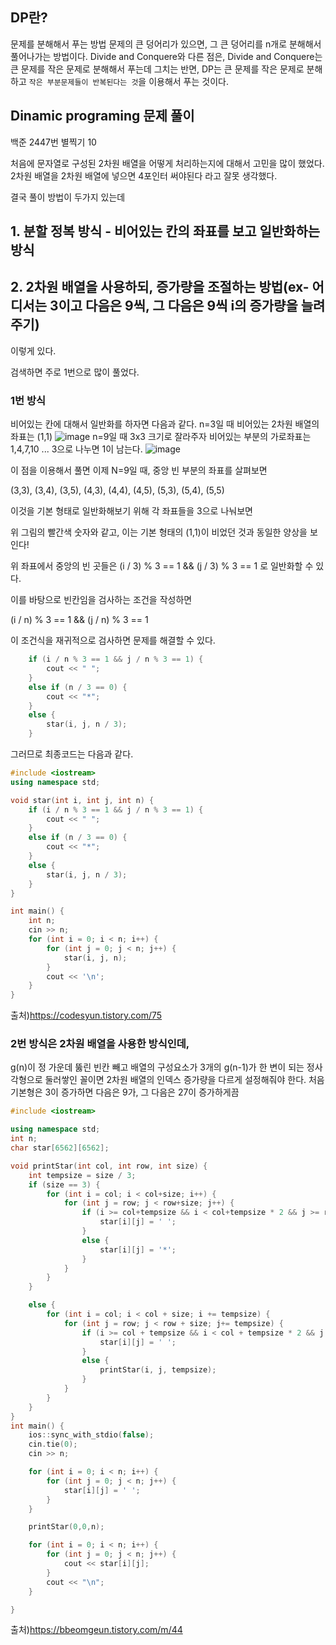 ## DP란?
문제를 분해해서 푸는 방법
문제의 큰 덩어리가 있으면, 그 큰 덩어리를 n개로 분해해서 풀어나가는 방법이다.
Divide and Conquere와 다른 점은, Divide and Conquere는 큰 문제를 작은 문제로 분해해서 푸는데 그치는 반면,
DP는 큰 문제를 작은 문제로 분해하고 `작은 부분문제들이 반복된다는 것`을 이용해서 푸는 것이다.

## Dinamic programing 문제 풀이

백준 2447번 별찍기 10 

처음에 문자열로 구성된 2차원 배열을 어떻게 처리하는지에 대해서 고민을 많이 했었다.
2차원 배열을 2차원 배열에 넣으면 4포인터 써야된다 라고 잘못 생각했다.

결국 풀이 방법이 두가지 있는데
## 1. 분할 정복 방식 - 비어있는 칸의 좌표를 보고 일반화하는 방식
## 2. 2차원 배열을 사용하되, 증가량을 조절하는 방법(ex- 어디서는 3이고 다음은 9씩, 그 다음은 9씩 i의 증가량을 늘려주기)
이렇게 있다.

검색하면 주로 1번으로 많이 풀었다.
### 1번 방식
비어있는 칸에 대해서 일반화를 하자면 다음과 같다.
n=3일 때 비어있는 2차원 배열의 좌표는 (1,1)
![image](https://user-images.githubusercontent.com/101682617/195578399-a98003ba-7b8d-46c9-a6ac-73eba692a86e.png)
n=9일 때 3x3 크기로 잘라주자
비어있는 부분의 가로좌표는 1,4,7,10 ...
3으로 나누면 1이 남는다.
![image](https://user-images.githubusercontent.com/101682617/195578764-b1acfe4e-476b-4370-b806-ac942f34c035.png)

이 점을 이용해서 풀면
이제 N=9일 때, 중앙 빈 부분의 좌표를 살펴보면

(3,3), (3,4), (3,5), (4,3), (4,4), (4,5), (5,3), (5,4), (5,5)

 

이것을 기본 형태로 일반화해보기 위해 각 좌표들을 3으로 나눠보면

위 그림의 빨간색 숫자와 같고, 이는 기본 형태의 (1,1)이 비었던 것과 동일한 양상을 보인다!

위 좌표에서 중앙의 빈 곳들은 (i / 3) % 3 == 1 && (j / 3) % 3 == 1 로 일반화할 수 있다.

 

이를 바탕으로 빈칸임을 검사하는 조건을 작성하면

(i / n) % 3 == 1 && (j / n) % 3 == 1

이 조건식을 재귀적으로 검사하면 문제를 해결할 수 있다.
```cpp
	if (i / n % 3 == 1 && j / n % 3 == 1) {
		cout << " ";
	}
	else if (n / 3 == 0) {
		cout << "*";
	}
	else {
		star(i, j, n / 3);
	}
  ```
  
  그러므로 최종코드는 다음과 같다.
```cpp
#include <iostream>
using namespace std;

void star(int i, int j, int n) {
	if (i / n % 3 == 1 && j / n % 3 == 1) {
		cout << " ";
	}
	else if (n / 3 == 0) {
		cout << "*";
	}
	else {
		star(i, j, n / 3);
	}
}

int main() {
	int n;
	cin >> n;
	for (int i = 0; i < n; i++) {
		for (int j = 0; j < n; j++) {
			star(i, j, n);
		}
		cout << '\n';
	}
}
```

출처)https://codesyun.tistory.com/75


### 2번 방식은 2차원 배열을 사용한 방식인데,
g(n)이 정 가운데 뚫린 빈칸 빼고 배열의 구성요소가 3개의 g(n-1)가 한 변이 되는 정사각형으로 둘러쌓인 꼴이면
2차원 배열의 인덱스 증가량을 다르게 설정해줘야 한다.
처음 기본형은 3이 증가하면 다음은 9가, 그 다음은 27이 증가하게끔

```cpp
#include <iostream>

using namespace std;
int n;
char star[6562][6562];

void printStar(int col, int row, int size) {
	int tempsize = size / 3;
	if (size == 3) {
		for (int i = col; i < col+size; i++) {
			for (int j = row; j < row+size; j++) {
				if (i >= col+tempsize && i < col+tempsize * 2 && j >= row+tempsize && j < row+tempsize * 2) {
					star[i][j] = ' ';
				}
				else {
					star[i][j] = '*';
				}
			}
		}
	}

	else {
		for (int i = col; i < col + size; i += tempsize) {
			for (int j = row; j < row + size; j+= tempsize) {
				if (i >= col + tempsize && i < col + tempsize * 2 && j >= row + tempsize && j < row + tempsize * 2) {
					star[i][j] = ' ';
				}
				else {
					printStar(i, j, tempsize);
				}
			}
		}
	}
}
int main() {
	ios::sync_with_stdio(false);
	cin.tie(0);
	cin >> n;

	for (int i = 0; i < n; i++) {
		for (int j = 0; j < n; j++) {
			star[i][j] = ' ';
		}
	}

	printStar(0,0,n);

	for (int i = 0; i < n; i++) {
		for (int j = 0; j < n; j++) {
			cout << star[i][j];
		}
		cout << "\n";
	}

}
```

출처)https://bbeomgeun.tistory.com/m/44


